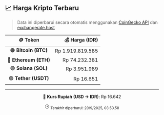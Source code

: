 

<!-- HARGA_KRIPTO -->
## 📈 Harga Kripto Terbaru

> Data ini diperbarui secara otomatis menggunakan [CoinGecko API](https://www.coingecko.com/) dan [exchangerate.host](https://exchangerate.host/)

<div align="center">

| 🪙 Token | 💰 Harga (IDR) |
|:------:|---------------:|
| 🟠 **Bitcoin (BTC)**   | Rp 1.919.819.585 |
| 🔵 **Ethereum (ETH)**  | Rp 74.232.381 |
| 🟣 **Solana (SOL)**    | Rp 3.951.989 |
| 🟢 **Tether (USDT)**   | Rp 16.651 |

---

💱 **Kurs Rupiah (USD → IDR)**: Rp 16.642

🕒 <sub>Terakhir diperbarui: 20/9/2025, 03.53.58</sub>

</div>
<!-- /HARGA_KRIPTO -->